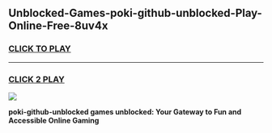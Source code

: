 
## Unblocked-Games-poki-github-unblocked-Play-Online-Free-8uv4x
<h3>
<a href="https://premium76.site?title=poki-github-unblocked&ref=26A">CLICK TO PLAY</a></h3>
<hr>

<h3>
<a href="https://premium76.site?title=poki-github-unblocked&ref=26A">CLICK 2 PLAY</a>
  
</h3>

<a href="https://premium76.site?title=poki-github-unblocked&ref=26A"><img src="https://clearcache.store/games.png"></a>


**poki-github-unblocked games unblocked: Your Gateway to Fun and Accessible Online Gaming**
